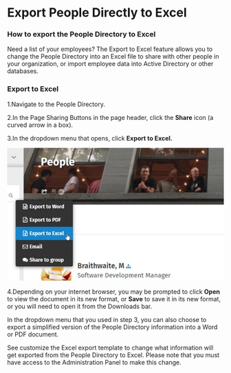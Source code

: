 # Export People Directly to Excel



### How to export the People Directory to Excel

Need a list of your employees? The Export to Excel feature allows you to change the People Directory into an Excel file to share with other people in your organization, or import employee data into Active Directory or other databases.  

### Export to Excel

1.Navigate to the People Directory.

2.In the Page Sharing Buttons in the page header, click the **Share** icon \(a curved arrow in a box\).

3.In the dropdown menu that opens, click **Export to Excel.**

![](../../.gitbook/assets/1%20%2882%29.jpg)



4.Depending on your internet browser, you may be prompted to click **Open** to view the document in its new format, or **Save** to save it in its new format, or you will need to open it from the Downloads bar.

In the dropdown menu that you used in step 3, you can also choose to export a simplified version of the People Directory information into a Word or PDF document.  
  
See customize the Excel export template to change what information will get exported from the People Directory to Excel. Please note that you must have access to the Administration Panel to make this change.  
  
  


